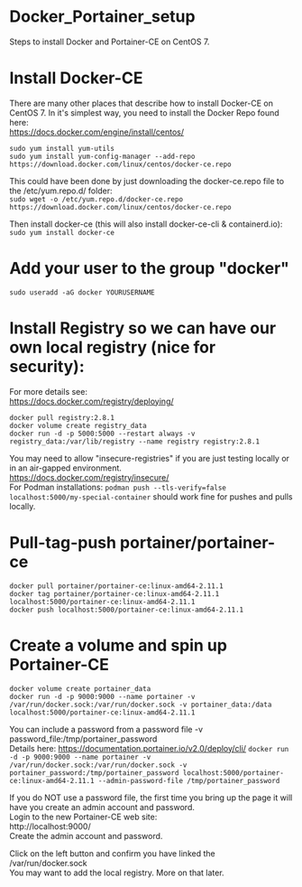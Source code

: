 # Docker_Portainer_setup
Steps to install Docker and Portainer-CE on CentOS 7.  

# Install Docker-CE
There are many other places that describe how to install Docker-CE on CentOS 7.  In it's simplest way, you need to install the Docker Repo found here:  
https://docs.docker.com/engine/install/centos/

`sudo yum install yum-utils`  
`sudo yum install yum-config-manager --add-repo https://download.docker.com/linux/centos/docker-ce.repo`  

This could have been done by just downloading the docker-ce.repo file to the /etc/yum.repo.d/ folder:  
`sudo wget -o /etc/yum.repo.d/docker-ce.repo https://download.docker.com/linux/centos/docker-ce.repo`

Then install docker-ce (this will also install docker-ce-cli & containerd.io):  
`sudo yum install docker-ce`  

# Add your user to the group "docker"
`sudo useradd -aG docker YOURUSERNAME`  

# Install Registry so we can have our own local registry (nice for security):
For more details see:  
https://docs.docker.com/registry/deploying/

`docker pull registry:2.8.1`  
`docker volume create registry_data`  
`docker run -d -p 5000:5000 --restart always -v registry_data:/var/lib/registry --name registry registry:2.8.1`  

You may need to allow "insecure-registries" if you are just testing locally or in an air-gapped environment.  
https://docs.docker.com/registry/insecure/  
For Podman installations: `podman push --tls-verify=false localhost:5000/my-special-container` should work fine for pushes and pulls locally.

# Pull-tag-push portainer/portainer-ce
`docker pull portainer/portainer-ce:linux-amd64-2.11.1`  
`docker tag portainer/portainer-ce:linux-amd64-2.11.1 localhost:5000/portainer-ce:linux-amd64-2.11.1`  
`docker push localhost:5000/portainer-ce:linux-amd64-2.11.1`  

# Create a volume and spin up Portainer-CE
`docker volume create portainer_data`  
`docker run -d -p 9000:9000 --name portainer -v /var/run/docker.sock:/var/run/docker.sock -v portainer_data:/data localhost:5000/portainer-ce:linux-amd64-2.11.1`

You can include a password from a password file -v password_file:/tmp/portainer_password  
Details here:
https://documentation.portainer.io/v2.0/deploy/cli/
`docker run -d -p 9000:9000 --name portainer -v /var/run/docker.sock:/var/run/docker.sock -v portainer_password:/tmp/portainer_password localhost:5000/portainer-ce:linux-amd64-2.11.1 --admin-password-file /tmp/portainer_password`

If you do NOT use a password file, the first time you bring up the page it will have you create an admin account and password.  
Login to the new Portainer-CE web site:  
http://localhost:9000/  
Create the admin account and password.

Click on the left button and confirm you have linked the /var/run/docker.sock  
You may want to add the local registry.  More on that later.
